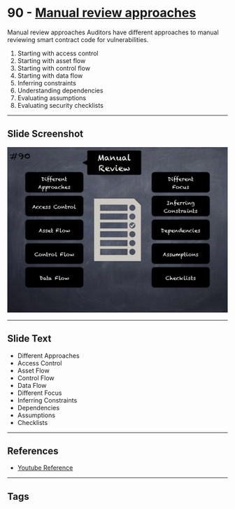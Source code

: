 
# 90 - [Manual review approaches](./Manual%20review%20approaches.md)

Manual review approaches Auditors have different approaches to manual reviewing smart contract code for vulnerabilities.

1. Starting with access control
2. Starting with asset flow
3. Starting with control flow
4. Starting with data flow
5. Inferring constraints
6. Understanding dependencies
7. Evaluating assumptions
8. Evaluating security checklists
___
## Slide Screenshot
![090.png](../../images/6.Audit%20Techniques%20and%20Tools%20101/090.png)
___
## Slide Text
- Different Approaches
- Access Control
- Asset Flow
- Control Flow
- Data Flow
- Different Focus
- Inferring Constraints
- Dependencies
- Assumptions
- Checklists
___
## References
- [Youtube Reference](https://youtu.be/dgITqd3mkDk?t=964)
___
## Tags
